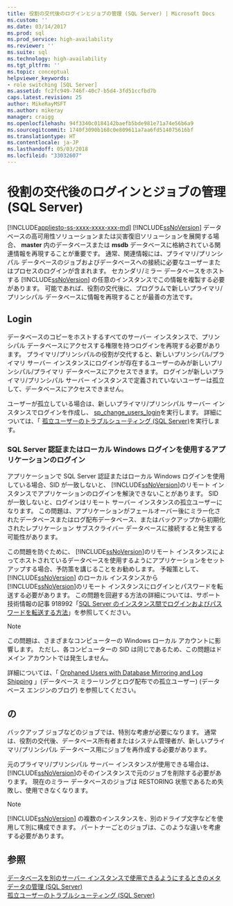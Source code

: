 ```yaml
---
title: 役割の交代後のログインとジョブの管理 (SQL Server) | Microsoft Docs
ms.custom: ''
ms.date: 03/14/2017
ms.prod: sql
ms.prod_service: high-availability
ms.reviewer: ''
ms.suite: sql
ms.technology: high-availability
ms.tgt_pltfrm: ''
ms.topic: conceptual
helpviewer_keywords:
- role switching [SQL Server]
ms.assetid: fc2fc949-746f-40c7-b5d4-3fd51ccfbd7b
caps.latest.revision: 25
author: MikeRayMSFT
ms.author: mikeray
manager: craigg
ms.openlocfilehash: 94f3340c0184142baefb5bde981e71a74e56b6a9
ms.sourcegitcommit: 1740f3090b168c0e809611a7aa6fd514075616bf
ms.translationtype: HT
ms.contentlocale: ja-JP
ms.lasthandoff: 05/03/2018
ms.locfileid: "33032607"
---
```

# <a name="management-of-logins-and-jobs-after-role-switching-sql-server"></a>役割の交代後のログインとジョブの管理 (SQL Server)
[!INCLUDE[appliesto-ss-xxxx-xxxx-xxx-md](../../includes/appliesto-ss-xxxx-xxxx-xxx-md.md)]
  [!INCLUDE[ssNoVersion](../../includes/ssnoversion-md.md)] データベースの高可用性ソリューションまたは災害復旧ソリューションを展開する場合、 **master** 内のデータベースまたは **msdb** データベースに格納されている関連情報を再現することが重要です。 通常、関連情報には、プライマリ/プリンシパル データベースのジョブおよびデータベースへの接続に必要なユーザーまたはプロセスのログインが含まれます。 セカンダリ/ミラー データベースをホストする [!INCLUDE[ssNoVersion](../../includes/ssnoversion-md.md)] の任意のインスタンスでこの情報を複製する必要があります。 可能であれば、役割の交代後に、プログラムで新しいプライマリ/プリンシパル データベースに情報を再現することが最善の方法です。  
  
## <a name="logins"></a>Login  
 データベースのコピーをホストするすべてのサーバー インスタンスで、プリンシパル データベースにアクセスする権限を持つログインを再現する必要があります。 プライマリ/プリンシパルの役割が交代すると、新しいプリンシパル/プライマリ サーバー インスタンスにログインが存在するユーザーのみが新しいプリンシパル/プライマリ データベースにアクセスできます。 ログインが新しいプライマリ/プリンシパル サーバー インスタンスで定義されていないユーザーは孤立して、データベースにアクセスできません。  
  
 ユーザーが孤立している場合は、新しいプライマリ/プリンシパル サーバー インスタンスでログインを作成し、 [sp_change_users_login](../../relational-databases/system-stored-procedures/sp-change-users-login-transact-sql.md)を実行します。 詳細については、「 [孤立ユーザーのトラブルシューティング &#40;SQL Server&#41;](../../sql-server/failover-clusters/troubleshoot-orphaned-users-sql-server.md)を実行します。  
  
###  <a name="SSauthentication"></a> SQL Server 認証またはローカル Windows ログインを使用するアプリケーションのログイン  
 アプリケーションで SQL Server 認証またはローカル Windows ログインを使用している場合、SID が一致しないと、 [!INCLUDE[ssNoVersion](../../includes/ssnoversion-md.md)]のリモート インスタンスでアプリケーションのログインを解決できないことがあります。 SID が一致しないと、ログインはリモート サーバー インスタンスの孤立ユーザーになります。 この問題は、アプリケーションがフェールオーバー後にミラー化されたデータベースまたはログ配布データベース、またはバックアップから初期化されたレプリケーション サブスクライバー データベースに接続すると発生する可能性があります。  
  
 この問題を防ぐために、 [!INCLUDE[ssNoVersion](../../includes/ssnoversion-md.md)]のリモート インスタンスによってホストされているデータベースを使用するようにアプリケーションをセットアップする場合、予防策を講じることをお勧めします。 予報策として、 [!INCLUDE[ssNoVersion](../../includes/ssnoversion-md.md)] のローカル インスタンスから [!INCLUDE[ssNoVersion](../../includes/ssnoversion-md.md)]のリモート インスタンスにログインとパスワードを転送する必要があります。 この問題を回避する方法の詳細については、サポート技術情報の記事 918992「[SQL Server のインスタンス間でログインおよびパスワードを転送する方法](http://support.microsoft.com/kb/918992/)」を参照してください。  
  
> [!NOTE]  
>  この問題は、さまざまなコンピューターの Windows ローカル アカウントに影響します。 ただし、各コンピューターの SID は同じであるため、この問題はドメイン アカウントでは発生しません。  
  
 詳細については、「 [Orphaned Users with Database Mirroring and Log Shipping](http://blogs.msdn.com/b/sqlserverfaq/archive/2009/04/13/orphaned-users-with-database-mirroring-and-log-shipping.aspx) 」(データベース ミラーリングとログ配布での孤立ユーザー) (データベース エンジンのブログ) を参照してください。  
  
## <a name="jobs"></a>の  
 バックアップ ジョブなどのジョブでは、特別な考慮が必要になります。 通常は、役割の交代後、データベース所有者またはシステム管理者が、新しいプライマリ/プリンシパル データベース用にジョブを再作成する必要があります。  
  
 元のプライマリ/プリンシパル サーバー インスタンスが使用できる場合は、 [!INCLUDE[ssNoVersion](../../includes/ssnoversion-md.md)]のそのインスタンスで元のジョブを削除する必要があります。 現在のミラー データベースのジョブは RESTORING 状態であるため失敗し、使用できなくなります。  
  
> [!NOTE]  
>  [!INCLUDE[ssNoVersion](../../includes/ssnoversion-md.md)] の複数のインスタンスを、別のドライブ文字などを使用して別に構成できます。 パートナーごとのジョブは、このような違いを考慮する必要があります。  
  
## <a name="see-also"></a>参照  
 [データベースを別のサーバー インスタンスで使用できるようにするときのメタデータの管理 &#40;SQL Server&#41;](../../relational-databases/databases/manage-metadata-when-making-a-database-available-on-another-server.md)   
 [孤立ユーザーのトラブルシューティング &#40;SQL Server&#41;](../../sql-server/failover-clusters/troubleshoot-orphaned-users-sql-server.md)  
  
  

